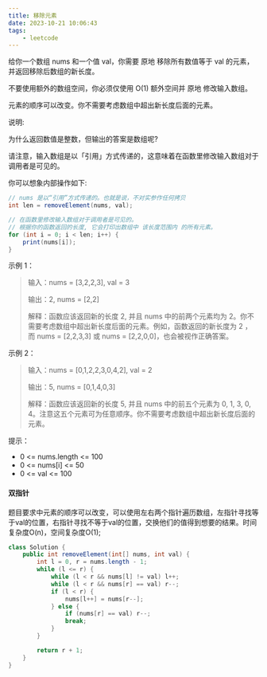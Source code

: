 ```yaml
---
title: 移除元素
date: 2023-10-21 10:06:43
tags:
    - leetcode
---
```


给你一个数组 nums 和一个值 val，你需要 原地 移除所有数值等于 val 的元素，并返回移除后数组的新长度。

不要使用额外的数组空间，你必须仅使用 O(1) 额外空间并 原地 修改输入数组。

元素的顺序可以改变。你不需要考虑数组中超出新长度后面的元素。

 
说明:

为什么返回数值是整数，但输出的答案是数组呢?

请注意，输入数组是以「引用」方式传递的，这意味着在函数里修改输入数组对于调用者是可见的。

<!-- more -->

你可以想象内部操作如下:

```java
// nums 是以“引用”方式传递的。也就是说，不对实参作任何拷贝
int len = removeElement(nums, val);

// 在函数里修改输入数组对于调用者是可见的。
// 根据你的函数返回的长度, 它会打印出数组中 该长度范围内 的所有元素。
for (int i = 0; i < len; i++) {
    print(nums[i]);
}
```
 

示例 1：

> 输入：nums = [3,2,2,3], val = 3
> 
>输出：2, nums = [2,2]
>
>解释：函数应该返回新的长度 2, 并且 nums 中的前两个元素均为 2。你不需要考虑数组中超出新长度后面的元素。例如，函数返回的新长度为 2 ，而 nums = [2,2,3,3] 或 nums = [2,2,0,0]，也会被视作正确答案。

示例 2：

> 输入：nums = [0,1,2,2,3,0,4,2], val = 2
> 
> 输出：5, nums = [0,1,4,0,3]
> 
> 解释：函数应该返回新的长度 5, 并且 nums 中的前五个元素为 0, 1, 3, 0, 4。注意这五个元素可为任意顺序。你不需要考虑数组中超出新长度后面的元素。
 

提示：

- 0 <= nums.length <= 100
- 0 <= nums[i] <= 50
- 0 <= val <= 100

#### 双指针

题目要求中元素的顺序可以改变，可以使用左右两个指针遍历数组，左指针寻找等于val的位置，右指针寻找不等于val的位置，交换他们的值得到想要的结果。时间复杂度O(n)，空间复杂度O(1);

``` Java
class Solution {
    public int removeElement(int[] nums, int val) {   
        int l = 0, r = nums.length - 1;
        while (l <= r) {
            while (l < r && nums[l] != val) l++;
            while (l < r && nums[r] == val) r--;
            if (l < r) {
                nums[l++] = nums[r--];
            } else {
                if (nums[r] == val) r--;
                break;
            }
        }

        return r + 1;
    }
}
```